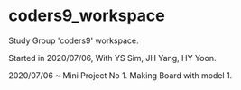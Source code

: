 # coders9_workspace
Study Group 'coders9' workspace.

Started in 2020/07/06,
With YS Sim, JH Yang, HY Yoon.

2020/07/06 ~ 
Mini Project No 1. Making Board with model 1.
